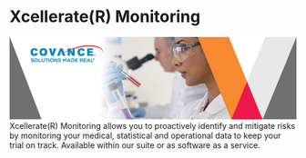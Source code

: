 # Xcellerate(R) Monitoring [](id=xcellerate-monitoring)


![](../../images/cropped-Covance-Labs-Scientific-Blog.jpg)
Xcellerate(R) Monitoring allows you to proactively identify and mitigate risks by monitoring your medical, statistical and operational data to keep your trial on track. Available within our suite or as software as a service.